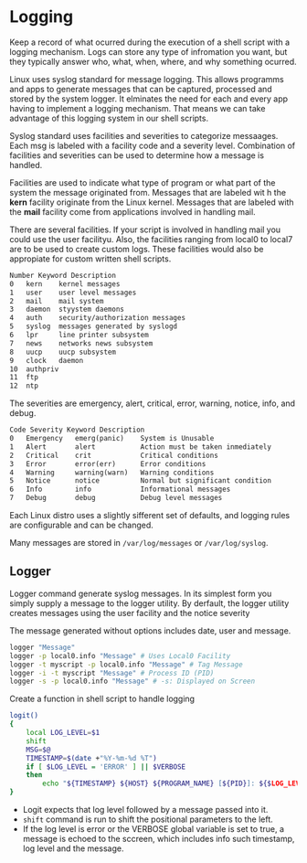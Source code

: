 # Logging

Keep a record of what ocurred during the execution of a shell script with a logging mechanism. Logs can store any type of infromation you want, but they typically answer who, what, when, where, and why something ocurred.

Linux uses syslog standard for message logging. This allows programms and apps to generate messages that can be captured, processed and stored by the system logger. It elminates the need for each and every app having to implement a logging mechanism. That means we can take advantage of this logging system in our shell scripts.

Syslog standard uses facilities and severities to categorize messaages. Each msg is labeled with a facility code and a severity level. Combination of facilities and severities can be used to determine how a message is handled.

Facilities are used to indicate what type of program or what part of the system the message originated from. Messages that are labeled wit h the **kern** facility originate from the Linux kernel. Messages that are labeled with the **mail** facility come from applications involved in handling mail.

There are several facilities. If your script is involved in handling mail you could use the user facilityu. Also, the facilities ranging from local0 to local7 are to be used to create custom logs. These facilities would also be appropiate for custom written shell scripts.

```sh
Number Keyword Description
0   kern    kernel messages
1   user    user level messages
2   mail    mail system
3   daemon  styystem daemons
4   auth    security/authorization messages
5   syslog  messages generated by syslogd
6   lpr     line printer subsystem
7   news    networks news subsystem
8   uucp    uucp subsystem
9   clock   daemon
10  authpriv
11  ftp
12  ntp
```
The severities are emergency, alert, critical, error, warning, notice, info, and debug.

```txt
Code Severity Keyword Description
0   Emergency   emerg(panic)    System is Unusable
1   Alert       alert           Action must be taken inmediately
2   Critical    crit            Critical conditions
3   Error       error(err)      Error conditions
4   Warning     warning(warn)   Warning conditions
5   Notice      notice          Normal but significant condition
6   Info        info            Informational messages
7   Debug       debug           Debug level messages
```

Each Linux distro uses a slightly sifferent set of defaults,  and logging rules are configurable and can be changed. 

Many messages are stored in ```/var/log/messages``` or ```/var/log/syslog```. 

## Logger

Logger command generate syslog messages. In its simplest form you simply supply a message to the logger utility. By derfault, the logger utility creates messages using the user facility and the notice severity

The message generated without options includes date, user and message.

```sh
logger "Message"
logger -p local0.info "Message" # Uses Local0 Facility
logger -t myscript -p local0.info "Message" # Tag Message
logger -i -t myscript "Message" # Process ID (PID)
logger -s -p local0.info "Message" # -s: Displayed on Screen
```

Create a function in shell script to handle logging

```sh
logit()
{
    local LOG_LEVEL=$1
    shift
    MSG=$@
    TIMESTAMP=$(date +"%Y-%m-%d %T")
    if [ $LOG_LEVEL = 'ERROR' ] || $VERBOSE
    then
        echo "${TIMESTAMP} ${HOST} ${PROGRAM_NAME} [${PID}]: ${$LOG_LEVEL} ${MSG}"
}
```

- Logit expects that log level followed by a message passed into it.
- ```shift``` command is run to shift the positional parameters to the left.
- If the log level is error or the VERBOSE global variable is set to true, a message is echoed to the sccreen, which includes info such timestamp, log level and the message.

